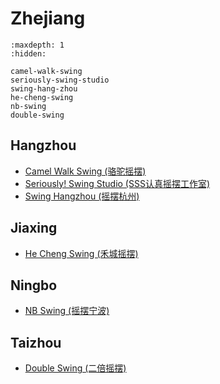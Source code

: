 # Zhejiang

```{toctree}
:maxdepth: 1
:hidden:

camel-walk-swing
seriously-swing-studio
swing-hang-zhou
he-cheng-swing
nb-swing
double-swing
```

## Hangzhou
- [Camel Walk Swing (骆驼摇摆)](camel-walk-swing.md)
- [Seriously! Swing Studio (SSS认真摇摆工作室)](seriously-swing-studio.md)
- [Swing Hangzhou (摇摆杭州)](swing-hang-zhou.md)

## Jiaxing
- [He Cheng Swing (禾城摇摆)](he-cheng-swing.md)

## Ningbo
- [NB Swing (摇摆宁波)](nb-swing.md)

## Taizhou
- [Double Swing (二倍摇摆)](double-swing.md)

